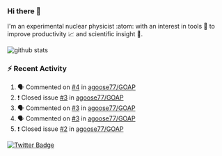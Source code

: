 ### Hi there 👋 

I'm an experimental nuclear physicist :atom: with an interest in tools :wrench: to improve productivity :chart_with_upwards_trend: and scientific insight :telescope:.

![github stats](https://github-readme-stats.vercel.app/api?username=agoose77&show_icons=true&hide_rank=true&hide_title=true&bg_color=30,e76445,904e95&text_color=efe3ec&icon_color=efe3ec)
<!--
**agoose77/agoose77** is a ✨ _special_ ✨ repository because its `README.md` (this file) appears on your GitHub profile.

Here are some ideas to get you started:

- 🔭 I’m currently working on ...
- 🌱 I’m currently learning ...
- 👯 I’m looking to collaborate on ...
- 🤔 I’m looking for help with ...
- 💬 Ask me about ...
- 📫 How to reach me: ...
- 😄 Pronouns: ...
- ⚡ Fun fact: ...
-->

### :zap: Recent Activity
<!--START_SECTION:activity-->
1. 🗣 Commented on [#4](https://github.com/agoose77/GOAP/issues/4) in [agoose77/GOAP](https://github.com/agoose77/GOAP)
2. ❗️ Closed issue [#3](https://github.com/agoose77/GOAP/issues/3) in [agoose77/GOAP](https://github.com/agoose77/GOAP)
3. 🗣 Commented on [#3](https://github.com/agoose77/GOAP/issues/3) in [agoose77/GOAP](https://github.com/agoose77/GOAP)
4. 🗣 Commented on [#3](https://github.com/agoose77/GOAP/issues/3) in [agoose77/GOAP](https://github.com/agoose77/GOAP)
5. ❗️ Closed issue [#2](https://github.com/agoose77/GOAP/issues/2) in [agoose77/GOAP](https://github.com/agoose77/GOAP)
<!--END_SECTION:activity-->


[![Twitter Badge](https://img.shields.io/twitter/follow/agoose77?style=flat-square&logo=Twitter&logoColor=white&color=cornflowerblue)](https://twitter.com/agoose77)
